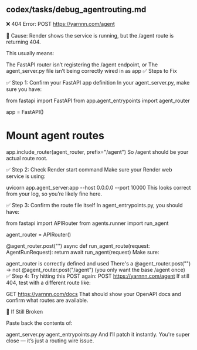 ## codex/tasks/debug_agentrouting.md

❌ 404 Error: POST https://yarnnn.com/agent

🔎 Cause:
Render shows the service is running, but the /agent route is returning 404.

This usually means:

The FastAPI router isn’t registering the /agent endpoint, or
The agent_server.py file isn’t being correctly wired in as app
✅ Steps to Fix

✅ Step 1: Confirm your FastAPI app definition
In your agent_server.py, make sure you have:

from fastapi import FastAPI
from app.agent_entrypoints import agent_router

app = FastAPI()

# Mount agent routes
app.include_router(agent_router, prefix="/agent")
So /agent should be your actual route root.

✅ Step 2: Check Render start command
Make sure your Render web service is using:

uvicorn app.agent_server:app --host 0.0.0.0 --port 10000
This looks correct from your log, so you’re likely fine here.

✅ Step 3: Confirm the route file itself
In agent_entrypoints.py, you should have:

from fastapi import APIRouter
from agents.runner import run_agent

agent_router = APIRouter()

@agent_router.post("")
async def run_agent_route(request: AgentRunRequest):
    return await run_agent(request)
Make sure:

agent_router is correctly defined and used
There's a @agent_router.post("") → not @agent_router.post("/agent") (you only want the base /agent once)
✅ Step 4: Try hitting this POST again:
POST https://yarnnn.com/agent
If still 404, test with a different route like:

GET https://yarnnn.com/docs
That should show your OpenAPI docs and confirm what routes are available.

🔧 If Still Broken

Paste back the contents of:

agent_server.py
agent_entrypoints.py
And I’ll patch it instantly. You're super close — it’s just a routing wire issue.